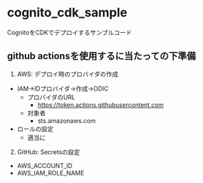 # cognito_cdk_sample
CognitoをCDKでデプロイするサンプルコード

## github actionsを使用するに当たっての下準備

1. AWS: デプロイ時のプロバイダの作成
  - IAM->IDプロバイダ->作成->ODIC
    - プロバイダのURL
      - https://token.actions.githubusercontent.com
    - 対象者
      - sts.amazonaws.com
  - ロールの設定
    - 適当に
2. GitHub: Secretsの設定
  - AWS_ACCOUNT_ID
  - AWS_IAM_ROLE_NAME

